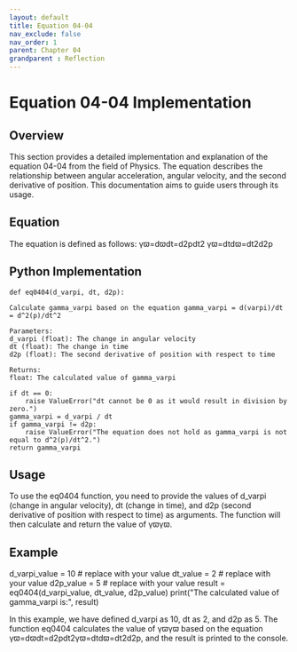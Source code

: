 ```yaml
---
layout: default
title: Equation 04-04
nav_exclude: false
nav_order: 1
parent: Chapter 04
grandparent : Reflection
---
```

# Equation 04-04 Implementation
## Overview

This section provides a detailed implementation and explanation of the equation 04-04 from the field of Physics. The equation describes the relationship between angular acceleration, angular velocity, and the second derivative of position. This documentation aims to guide users through its usage.
## Equation

The equation is defined as follows:
γϖ=dϖdt=d2pdt2
γϖ​=dtdϖ​=dt2d2p​
## Python Implementation

    def eq0404(d_varpi, dt, d2p):
    
    Calculate gamma_varpi based on the equation gamma_varpi = d(varpi)/dt = d^2(p)/dt^2

    Parameters:
    d_varpi (float): The change in angular velocity
    dt (float): The change in time
    d2p (float): The second derivative of position with respect to time

    Returns:
    float: The calculated value of gamma_varpi
    
    if dt == 0:
        raise ValueError("dt cannot be 0 as it would result in division by zero.")
    gamma_varpi = d_varpi / dt
    if gamma_varpi != d2p:
        raise ValueError("The equation does not hold as gamma_varpi is not equal to d^2(p)/dt^2.")
    return gamma_varpi

## Usage

To use the eq0404 function, you need to provide the values of d_varpi (change in angular velocity), dt (change in time), and d2p (second derivative of position with respect to time) as arguments. The function will then calculate and return the value of γϖγϖ​.
## Example


  d_varpi_value = 10  # replace with your value
  dt_value = 2        # replace with your value
  d2p_value = 5       # replace with your value
  result = eq0404(d_varpi_value, dt_value, d2p_value)
  print("The calculated value of gamma_varpi is:", result)

In this example, we have defined d_varpi as 10, dt as 2, and d2p as 5. The function eq0404 calculates the value of γϖγϖ​ based on the equation γϖ=dϖdt=d2pdt2γϖ​=dtdϖ​=dt2d2p​, and the result is printed to the console.
